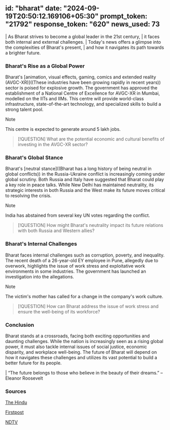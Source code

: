 
id: "bharat"
date: "2024-09-19T20:50:12.169106+05:30"
prompt_token: "21792"
response_token: "620"
news_used: 73
------
| As Bharat strives to become a global leader in the 21st century,
| it faces both internal and external challenges.
|  Today's news offers a glimpse into the complexities of Bharat's present,
|  and how it navigates its path towards a brighter future.

### Bharat's Rise as a Global Power

Bharat's [animation, visual effects, gaming, comics and extended reality (AVGC-XR)]((These industries have been growing rapidly in recent years)) sector is poised for explosive growth. The government has approved the establishment of a National Centre of Excellence for AVGC-XR in Mumbai, modelled on the IITs and IIMs. This centre will provide world-class infrastructure, state-of-the-art technology, and specialized skills to build a strong talent pool. 

> [!NOTE]
> This centre is expected to generate around 5 lakh jobs.

> [!QUESTION]
> What are the potential economic and cultural benefits of investing in the AVGC-XR sector?

### Bharat's Global Stance

Bharat's [neutral stance]((Bharat has a long history of being neutral in global conflicts)) in the Russia-Ukraine conflict is increasingly coming under global scrutiny. Both Russia and Italy have suggested that Bharat could play a key role in peace talks. While New Delhi has maintained neutrality, its strategic interests in both Russia and the West make its future moves critical to resolving the crisis. 

> [!NOTE]
> India has abstained from several key UN votes regarding the conflict.

> [!QUESTION]
> How might Bharat's neutrality impact its future relations with both Russia and Western allies?

### Bharat's Internal Challenges

Bharat faces internal challenges such as corruption, poverty, and inequality. The recent death of a 26-year-old EY employee in Pune, allegedly due to overwork, highlights the issue of work stress and exploitative work environments in some industries. The government has launched an investigation into the allegations. 

> [!NOTE]
> The victim's mother has called for a change in the company's work culture.

> [!QUESTION]
> How can Bharat address the issue of work stress and ensure the well-being of its workforce?

### Conclusion

Bharat stands at a crossroads, facing both exciting opportunities and daunting challenges.  While the nation is increasingly seen as a rising global power, it must also tackle internal issues of social justice, economic disparity, and workplace well-being. The future of Bharat will depend on how it navigates these challenges and utilizes its vast potential to build a better future for its people.

|  “The future belongs to those who believe in the beauty of their dreams.” –  Eleanor Roosevelt

### Sources

[The Hindu](https://www.thehindu.com/)

[Firstpost](https://www.firstpost.com/)

[NDTV](https://www.ndtv.com/)

